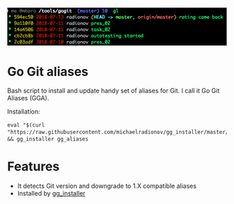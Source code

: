 ![gl](/pic/pic.png)

# Go Git aliases

Bash script to install and update handy set of aliases for Git. I call it Go Git Aliases (GGA).

Installation:
```shell
eval "$(curl "https://raw.githubusercontent.com/michaelradionov/gg_installer/master/gg_installer.sh")" && gg_installer gg_aliases
```

# Features

- It detects Git version and downgrade to 1.X compatible aliases
- Installed by [gg_installer](https://github.com/michaelradionov/gg_installer)

